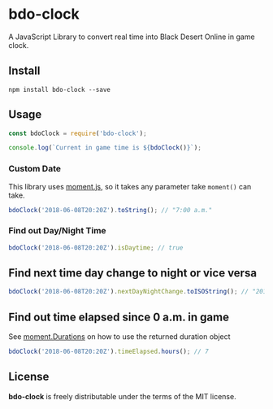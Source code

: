 # bdo-clock

A JavaScript Library to convert real time into Black Desert Online in game clock.

## Install
```
npm install bdo-clock --save
```

## Usage

```javascript
const bdoClock = require('bdo-clock');

console.log(`Current in game time is ${bdoClock()}`);
```

### Custom Date
This library uses [moment.js](https://github.com/moment/moment), so it takes any parameter take `moment()` can take.

```javascript
bdoClock('2018-06-08T20:20Z').toString(); // "7:00 a.m."
```

### Find out Day/Night Time
```javascript
bdoClock('2018-06-08T20:20Z').isDaytime; // true
```

## Find next time day change to night or vice versa
```javascript
bdoClock('2018-06-08T20:20Z').nextDayNightChange.toISOString(); // "2018-06-08T23:40:00.000Z"
```

## Find out time elapsed since 0 a.m. in game
See [moment.Durations](https://momentjs.com/docs/#/durations/) on how to use the returned duration object
```javascript
bdoClock('2018-06-08T20:20Z').timeElapsed.hours(); // 7
```


## License
**bdo-clock** is freely distributable under the terms of the MIT license.
